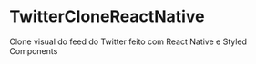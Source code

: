 # TwitterCloneReactNative
Clone visual do feed do Twitter feito com React Native e Styled Components
